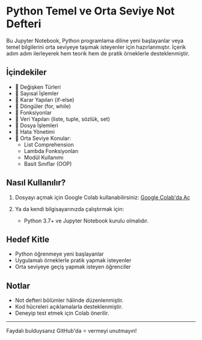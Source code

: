 # Python Temel ve Orta Seviye Not Defteri

Bu Jupyter Notebook, Python programlama diline yeni başlayanlar veya temel bilgilerini orta seviyeye taşımak isteyenler için hazırlanmıştır. İçerik adım adım ilerleyerek hem teorik hem de pratik örneklerle desteklenmiştir.

## İçindekiler

- 🔸 Değişken Türleri
- 🔸 Sayısal İşlemler
- 🔸 Karar Yapıları (if-else)
- 🔸 Döngüler (for, while)
- 🔸 Fonksiyonlar
- 🔸 Veri Yapıları (liste, tuple, sözlük, set)
- 🔸 Dosya İşlemleri
- 🔸 Hata Yönetimi
- 🔸 Orta Seviye Konular:
  - List Comprehension
  - Lambda Fonksiyonları
  - Modül Kullanımı
  - Basit Sınıflar (OOP)

## Nasıl Kullanılır?

1. Dosyayı açmak için Google Colab kullanabilirsiniz:
   [Google Colab'da Aç](https://colab.research.google.com/)

2. Ya da kendi bilgisayarınızda çalıştırmak için:
   - Python 3.7+ ve Jupyter Notebook kurulu olmalıdır.

## Hedef Kitle

- Python öğrenmeye yeni başlayanlar
- Uygulamalı örneklerle pratik yapmak isteyenler
- Orta seviyeye geçiş yapmak isteyen öğrenciler

## Notlar

- Not defteri bölümler hâlinde düzenlenmiştir.
- Kod hücreleri açıklamalarla desteklenmiştir.
- Deneyip test etmek için Colab önerilir.

---

Faydalı bulduysanız GitHub'da ⭐ vermeyi unutmayın!

